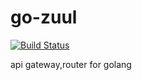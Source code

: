 # go-zuul

[![Build Status](https://travis-ci.org/tietang/zebra.png?branch=master)](<https://travis-ci.org/tietang/zebra>)
 
api gateway,router for golang
